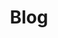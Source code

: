 ---
title: "Blog"
description: "A collection of posts about various academic or non-academic topics."
---